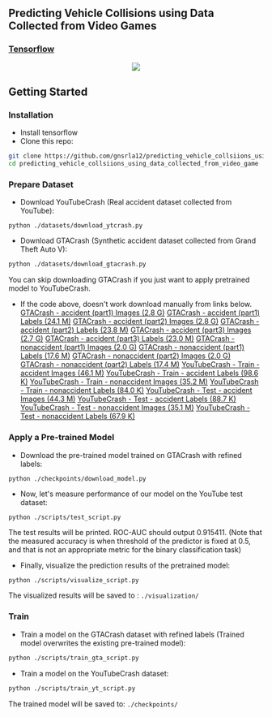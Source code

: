 ## Predicting Vehicle Collisions using Data Collected from Video Games
### [Tensorflow](https://github.com/gnsrla12/predicting-vehicle-collisions-using-data-collected-from-video-games)

<p align="center">
  <img src="movie.gif">
</p>

## Getting Started
### Installation
- Install tensorflow
- Clone this repo:
```bash
git clone https://github.com/gnsrla12/predicting_vehicle_collsiions_using_data_collected_from_video_game
cd predicting_vehicle_collsiions_using_data_collected_from_video_game
```

### Prepare Dataset
- Download YouTubeCrash (Real accident dataset collected from YouTube):
```
python ./datasets/download_ytcrash.py
```
- Download GTACrash (Synthetic accident dataset collected from Grand Theft Auto V):
```bash
python ./datasets/download_gtacrash.py
```
You can skip downloading GTACrash if you just want to apply pretrained model to YouTubeCrash.

- If the code above, doesn't work download manually from links below.
[GTACrash - accident (part1)	Images (2.8 G)](https://drive.google.com/file/d/1xTqFxguYxvF8zf7_e_clAq2GTq1Wi3vC/view) 
[GTACrash - accident (part1)	Labels (24.1 M)](https://drive.google.com/file/d/1LKHVBPeadPzbMZjsXyALD0ERMyayq1vv/view) 
[GTACrash - accident (part2)	Images (2.8 G)]() 
[GTACrash - accident (part2)	Labels (23.8 M)]() 
[GTACrash - accident (part3)	Images (2.7 G)]() 
[GTACrash - accident (part3)	Labels (23.0 M)]() 
[GTACrash - nonaccident (part1)	Images (2.0 G)]() 
[GTACrash - nonaccident (part1)	Labels (17.6 M)]() 
[GTACrash - nonaccident (part2)	Images (2.0 G)]() 
[GTACrash - nonaccident (part2)	Labels (17.4 M)]() 
[YouTubeCrash - Train - accident	Images (46.1 M)]() 
[YouTubeCrash - Train - accident	Labels (98.6 K)]() 
[YouTubeCrash - Train - nonaccident	Images (35.2 M)]() 
[YouTubeCrash - Train - nonaccident	Labels (84.0 K)]() 
[YouTubeCrash - Test - accident	Images (44.3 M)]() 
[YouTubeCrash - Test - accident	Labels (88.7 K)]() 
[YouTubeCrash - Test - nonaccident Images (35.1 M)]() 
[YouTubeCrash - Test - nonaccident Labels (67.9 K)]() 

### Apply a Pre-trained Model
- Download the pre-trained model trained on GTACrash with refined labels:
```
python ./checkpoints/download_model.py
```
- Now, let's measure performance of our model on the YouTube test dataset:
```
python ./scripts/test_script.py
```
The test results will be printed. ROC-AUC should output 0.915411. (Note that the measured accuracy is when threshold of the predictor is fixed at 0.5, and that is not an appropriate metric for the binary classification task)

- Finally, visualize the prediction results of the pretrained model:
```bash
python ./scripts/visualize_script.py
```
The visualized results will be saved to : `./visualization/`

### Train
- Train a model on the GTACrash dataset with refined labels (Trained model overwrites the existing pre-trained model):
```bash
python ./scripts/train_gta_script.py
```

- Train a model on the YouTubeCrash dataset:
```bash
python ./scripts/train_yt_script.py
```

The trained model will be saved to: `./checkpoints/`

